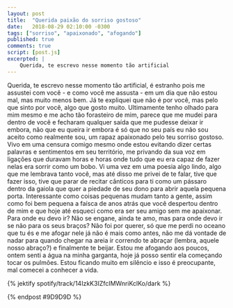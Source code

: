 ```yaml
---
layout: post
title:  "Querida paixão do sorriso gostoso"
date:   2018-08-29 02:10:00 -0300
tags: ["sorriso", "apaixonado", "afogando"]
published: true
comments: true
script: [post.js]
excerpted: |
    Querida, te escrevo nesse momento tão artificial    
---
```


Querida, te escrevo nesse momento tão artificial, é estranho pois me assustei com você - e como você me assusta - em um dia que não estou mal, mas muito menos bem. Já te expliquei que não é por você, mas pelo que sinto por você, algo que gosto muito. Ultimamente tenho olhado para mim mesmo e me acho tão forasteiro de mim, parece que me mudei para dentro de você e fecharam qualquer saída que me pudesse deixar ir embora, não que eu queira ir embora é só que no seu país eu não sou aceito como realmente sou, um rapaz apaixonado pelo teu sorriso gostoso.
Vivo em uma censura comigo mesmo onde estou evitando dizer certas palavras e sentimentos em seu território, me privando da sua voz em ligações que duravam horas e horas onde tudo que eu era capaz de fazer nelas era sorrir como um bobo. Vi uma vez em uma poesia algo lindo, algo que me lembrava tanto você, mas até disso me privei de te falar, tive que fazer isso, tive que parar de recitar cânticos para ti como um pássaro dentro da gaiola que quer a piedade de seu dono para abrir aquela pequena porta. Interessante como coisas pequenas mudam tanto a gente, assim como foi bem pequena a faísca de anos atrás que você despertou dentro de mim e que hoje até esqueci como era ser seu amigo sem me apaixonar. Para onde eu devo ir? Não se engane, ainda te amo, mas para onde devo ir se não para os seus braços? Não foi por querer, só que me perdi no oceano que tu és e me afogar nele já não é mais como antes, não me dá vontade de nadar para quando chegar na areia ir correndo te abraçar (lembra, aquele nosso abraço?) e finalmente te beijar.
Estou me afogando aos poucos, ontem senti a água na minha garganta, hoje já posso sentir ela começando tocar os pulmões. Estou ficando muito em silêncio e isso é preocupante, mal comecei a conhecer a vida.

{% jektify spotify/track/14IzkK3IZfcIMWnriKclKo/dark %}

{% endpost #9D9D9D %}